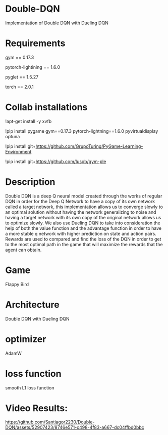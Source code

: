 # Double-DQN
Implementation of Double DQN with Dueling DQN

# Requirements
gym == 0.17.3

pytorch-lightining == 1.6.0

pyglet == 1.5.27

torch == 2.0.1

# Collab installations
!apt-get install -y xvfb

!pip install pygame gym==0.17.3 pytorch-lightning==1.6.0 pyvirtualdisplay optuna

!pip install git+https://github.com/GrupoTuring/PyGame-Learning-Environment

!pip install git+https://github.com/lusob/gym-ple


# Description
Double DQN is a deep Q neural model created through the works of regular DQN in order for the Deep Q Network to have a copy of its own network called a target network, this implementation allows us to converge slowly to an optimal solution without having the network generalizing to noise and having a target network with its own copy of the original network allows us to optimize slowly. We also use Dueling DQN to take into consideration the help of both the value function and the advantage function in order to have a more stable q network with higher prediction on state and action pairs. Rewards are used to compared and find the loss of the DQN in order to get to the most optimal path in the game that will maximize the rewards that the agent can obtain.

# Game
Flappy Bird

# Architecture
Double DQN with Dueling DQN

# optimizer
AdamW

# loss function
smooth L1 loss function

# Video Results:
https://github.com/Santiagor2230/Double-DQN/assets/52907423/8746e571-c498-4f83-a667-dc04ffbd0bbc

